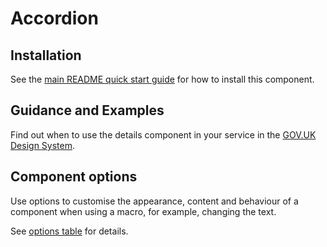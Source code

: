 # Accordion

## Installation

See the [main README quick start guide](https://github.com/alphagov/govuk-frontend/tree/test_moving_docs#quick-start) for how to install this component.

## Guidance and Examples

Find out when to use the details component in your service in the [GOV.UK Design System](https://test_moving_docs--govuk-design-system-preview.netlify.com/components/accordion).

## Component options

Use options to customise the appearance, content and behaviour of a component when using a macro, for example, changing the text.

See [options table](https://test_moving_docs--govuk-design-system-preview.netlify.com/components/accordion/#options-accordion-example) for details.

